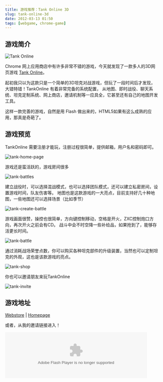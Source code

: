 ```yaml
---
title: 游戏推荐：Tank Online 3D
slug: tank-online-3d
date: 2012-03-13 01:50
tags: [webgame, chrome-game]
---
```


游戏简介
------------

![Tank Online](http://forum.tankionline.com/templates/default/images/logo.gif) 

Chrome 网上应用商店中有许多非常不错的游戏，今天就发现了一款多人的3D网页游戏 [Tank Online][to]。


起初我只以为这款只是一个简单的3D坦克对战游戏，但玩了一段时间后才发现，大错特错！TankOnline 有着非常完备的系统配置，
从地图、即时战役、聊天系统、坦克定制系统、网上商店，邀请机制等一应具全，它甚至还有自己的地图开发工具。

这样一款完善的游戏，自然是用 Flash 做出来的，HTML5如果有这么成熟的应用，那真是奇葩了。

游戏预览
------------

TankOnline 需要注册才能玩，注册过程很简单，提供邮箱，用户名和密码即可。

![tank-home-page](http://pic.yupoo.com/greatghoul_v/BOiRFuWT/hVk3z.png)

游戏还是蛮活跃的，游戏房间很多

![tank-battles](http://pic.yupoo.com/greatghoul_v/BOiRj0G2/YKmpt.png)

建立战役时，可以选择混战模式，也可以选择团队模式，还可以建立私密房间，设置游戏时间，队友伤害等。
地图也是这款游戏的一大亮点，目前支持好几十种地图，一些地图还可以选择场景（比如季节）

![tank-create-battle](http://pic.yupoo.com/greatghoul_v/BOiRpJFg/dqZa3.png)

游戏画面很赞，操控也很简单，方向键控制移动，空格是开火，ZXC控制炮口方向，再次开火之前会有CD。
战斗中会不时空降一些补给品，如果抢到了，能够存活更长时间。

![tank-battle](http://pic.yupoo.com/greatghoul_v/BOiRcQV8/gZJqO.png)

通过消耗战场荣誉点数，你可以购买各种坦克部件的升级装置，当然也可以定制坦克的外观，这也是该款游戏的亮点。

![tank-shop](http://pic.yupoo.com/greatghoul_v/BOiRTi3E/136wYT.png)

你也可以邀请朋友来玩TankOnline

![tank-invite](http://pic.yupoo.com/greatghoul_v/BOiRMkET/LNfOp.png)

游戏地址
-----------

[Webstore][1] | [Homepage][to]

或者，从我的邀请链接进入！

<object width="468" height="120"><param name="movie" value="http://s1.tankionline.com/tankiref.swf"></param><param name="flashvars" value="hash=262c6a5fd&server=s1.tankionline.com"/><embed src="http://s1.tankionline.com/tankiref.swf" type="application/x-shockwave-flash" width="468" heihgt="120" flashvars="hash=262c6a5fd&server=s1.tankionline.com"></embed></object>

[to]: http://tankionline.com/en/
[1]: https://chrome.google.com/webstore/detail/chnamgoimgnbgkabfjkikldbfdhhfhdo?utm_source=chrome-ntp-icon
